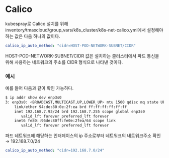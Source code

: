 # Calico

kubespray로 Calico 설치를 위해 inventory/tmaxcloud/group_vars/k8s_cluster/k8s-net-calico.yml에서 설정해야하는 값은 다음 하나의 값이다.

```yml
calico_ip_auto_method: "cidr=HOST-POD-NETWORK-SUBNET/CIDR"
```

HOST-POD-NETWORK-SUBNET/CIDR 값은 설치하는 클러스터에서 파드 통신을 위해 사용하는 네트워크의 주소를 CIDR 형식으로 나타낸 것이다.

### 예시

예를 들어 다음과 같이 확인 가능하다.

```bash
$ ip addr show dev enp3s0
3: enp3s0: <BROADCAST,MULTICAST,UP,LOWER_UP> mtu 1500 qdisc mq state UP group default qlen 1000
    link/ether 94:de:80:0e:2f:ea brd ff:ff:ff:ff:ff:ff
    inet 192.168.7.93/24 brd 192.168.7.255 scope global enp3s0
       valid_lft forever preferred_lft forever
    inet6 fe80::96de:80ff:fe0e:2fea/64 scope link
       valid_lft forever preferred_lft forever
```

파드 네트워크에 해당하는 인터페이스의 ip 주소로부터 네트워크의 네트워크주소 확인 → 192.168.7.0/24

```yml
calico_ip_auto_method: "cidr=192.168.7.0/24"
```
